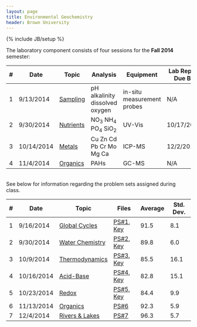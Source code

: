 ```yaml
---
layout: page
title: Environmental Geochemistry
header: Brown University
---
```

{% include JB/setup %}

The laboratory component consists of four sessions for the **Fall 2014** semester:

<table class="table table-striped table-hover ">

<thead>
  <tr>
    <th>#</th>
    <th>Date</th>
    <th>Topic</th>
    <th>Analysis</th>
    <th>Equipment</th>
    <th>Lab Report Due By</th>
    <th>Files</th>
  </tr>
</thead>

<tbody>
  <tr>
  <td>1</td>
  <td>9/13/2014</td>
  <td>
      <a href="/map.html"><span class="label label-primary">Sampling</span></a>
  </td>
  <td>
      <span class="label label-default">pH</span>
      <span class="label label-default">alkalinity</span>
      <span class="label label-default">dissolved oxygen</span>
  </td>
  <td>
      <span class="label label-info">in-situ measurement probes</span>
  </td>
  <td>N/A</td>
  <td><a href="https://github.com/GDGTs/gdgts.github.io/blob/master/_includes/Geo1370%20-%20Hundred%20Acre%20Cove%20Data.xlsx?raw=true">Data</a></td>
  </tr>

  <tr>
  <td>2</td>
  <td>9/30/2014</td>
  <td>
      <a href="/nutrients.html"><span class="label label-success">Nutrients</span></a>
  </td>
  <td>
      <span class="label label-default">NO<sub>3</sub></span>
      <span class="label label-default">NH<sub>4</sub></span>
      <span class="label label-default">PO<sub>4</sub></span>
      <span class="label label-default">SiO<sub>2</sub></span></td>
  <td>
      <span class="label label-info">UV-Vis</span>
  </td>
  <td>10/17/2014</td>
  <td><a href="https://github.com/GDGTs/gdgts.github.io/blob/master/_includes/Geo1370%20-%20Nutrient%20Lab%20Report.doc?raw=true">Report</a>,
      <a href="https://github.com/GDGTs/gdgts.github.io/blob/master/_includes/Geo1370%20-%20Nutrient%20Lab%20Data.xlsx?raw=true">Data</a></td>
  </tr>

 <tr>
  <td>3</td>
  <td>10/14/2014</td>
  <td>
      <a href="/metals.html"><span class="label label-warning">Metals</span>
  </td></a>
  <td>
      <span class="label label-default">Cu</span>
      <span class="label label-default">Zn</span>
      <span class="label label-default">Cd</span>
      <span class="label label-default">Pb</span>
      <span class="label label-default">Cr</span>
      <span class="label label-default">Mo</span>
      <span class="label label-default">Mg</span>
      <span class="label label-default">Ca</span>
  </td>
  <td>
      <span class="label label-info">ICP-MS</span>
  </td>
  <td>12/2/2014</td>
  <td><a href="https://github.com/GDGTs/gdgts.github.io/blob/master/_includes/Geo1370%20-%20Metals%20Lab%20Report.docx?raw=true">Report</a>,
      <a href="https://github.com/GDGTs/gdgts.github.io/blob/master/_includes/Geo1370%20-%20Metals%20Lab%20Data.xlsx?raw=true">Data</a></td>
  </tr>

  <tr>
  <td>4</td>
  <td>11/4/2014</td>
  <td>
      <a href="/organics.html"><span class="label label-danger">Organics</span>
  </td>
  <td>
      <span class="label label-default">PAHs</span>
  </td>
  <td>
      <span class="label label-info">GC-MS</span>
  </td>
  <td>N/A</td>
  <td>--</td>
  </tr>

</tbody>
</table>
<br>
See below for information regarding the problem sets assigned during class.
<br>

<table class="table table-striped table-hover ">

<thead>
  <tr>
    <th>#</th>
    <th>Date</th>
    <th>Topic</th>
    <th>Files</th>
    <th>Average</th>
    <th>Std. Dev.</th>
  </tr>
</thead>

<tbody>
  <tr>
  <td>1</td>
  <td>9/16/2014</td>
  <td><a href="/problemsets.html"><span class="label label-success">Global Cycles</span></a></td>
  <td><a href="https://github.com/GDGTs/gdgts.github.io/blob/master/_includes/PS1.docx?raw=true">PS#1</a>,
      <a href="https://github.com/GDGTs/gdgts.github.io/blob/master/_includes/PS1_Key.pdf?raw=true">Key</a></td>
  <td><span>91.5</span></td>
  <td><span>8.1</span></td>
  </tr>

  <tr>
  <td>2</td>
  <td>9/30/2014</td>
  <td><a href="/problemsets.html"><span class="label label-success">Water Chemistry</span></a></td>
  <td><a href="https://github.com/GDGTs/gdgts.github.io/blob/master/_includes/PS2.docx?raw=true">PS#2</a>,
      <a href="https://github.com/GDGTs/gdgts.github.io/blob/master/_includes/PS2_Key.pdf?raw=true">Key</a></td>
  <td><span>89.8</span></td>
  <td><span>6.0</span></td>
  </tr>

  <tr>
  <td>3</td>
  <td>10/9/2014</td>
  <td><a href="/problemsets.html"><span class="label label-success">Thermodynamics</span></a></td>
  <td><a href="https://github.com/GDGTs/gdgts.github.io/blob/master/_includes/PS3.docx?raw=true">PS#3</a>,
      <a href="https://github.com/GDGTs/gdgts.github.io/blob/master/_includes/PS3_Key.pdf?raw=true">Key</a></td>
  <td><span>85.5</span></td>
  <td><span>16.1</span></td>
  </tr>

  <tr>
  <td>4</td>
  <td>10/16/2014</td>
  <td><a href="/problemsets.html"><span class="label label-success">Acid-Base</span></a></td>
  <td><a href="https://github.com/GDGTs/gdgts.github.io/blob/master/_includes/PS4.docx?raw=true">PS#4</a>,
      <a href="https://github.com/GDGTs/gdgts.github.io/blob/master/_includes/PS4_Key.pdf?raw=true">Key</a></td>
  <td><span>82.8</span></td>
  <td><span>15.1</span></td>
  </tr>

  <tr>
  <td>5</td>
  <td>10/23/2014</td>
  <td><a href="/problemsets.html"><span class="label label-success">Redox</span></a></td>
  <td><a href="https://github.com/GDGTs/gdgts.github.io/blob/master/_includes/PS5.docx?raw=true">PS#5</a>,
      <a href="https://github.com/GDGTs/gdgts.github.io/blob/master/_includes/PS5_Key.pdf?raw=true">Key</a></td>
  <td><span>84.4</span></td>
  <td><span>9.9</span></td>
  </tr>

  <tr>
  <td>6</td>
  <td>11/13/2014</td>
  <td><a href="/problemsets.html"><span class="label label-success">Organics</span></a></td>
  <td><a href="https://github.com/GDGTs/gdgts.github.io/blob/master/_includes/PS6.docx?raw=true">PS#6</a></td>
  <td><span>92.3</span></td>
  <td><span>5.9</span></td>
  </tr>

  <tr>
  <td>7</td>
  <td>12/4/2014</td>
  <td><a href="/problemsets.html"><span class="label label-success">Rivers & Lakes</span></a></td>
  <td><a href="https://github.com/GDGTs/gdgts.github.io/blob/master/_includes/PS7.docx?raw=true">PS#7</a></td>
  <td><span>96.3</span></td>
  <td><span>5.7</span></td>
  </tr>

  </tbody>
</table>
